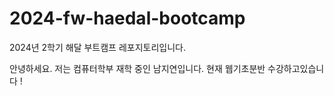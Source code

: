 # 2024-fw-haedal-bootcamp

2024년 2학기 해달 부트캠프 레포지토리입니다.

안녕하세요. 저는 컴퓨터학부 재학 중인 남지연입니다.
현재 웹기초분반 수강하고있습니다 !